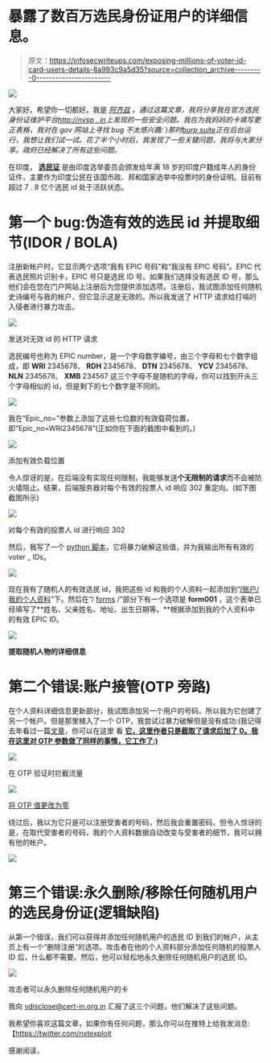 # 暴露了数百万选民身份证用户的详细信息。

> 原文：<https://infosecwriteups.com/exposing-millions-of-voter-id-card-users-details-8a993c9a5d35?source=collection_archive---------0----------------------->

![](img/52e5dad7a990e533ff6f3c08552eaaba.png)

大家好。希望你一切都好。我是 [*阿齐兹*](https://twitter.com/nxtexploit) *。通过这篇文章，我将分享我在官方选民身份证维护平台*[*http://nvsp . in*](https://nvsp.in)*上发现的一些安全问题。我在为我妈妈的卡填写更正表格，我对在 gov 网站上寻找 bug 不太感兴趣:`)那时*[*burp suite*](https://portswigger.net/burp/documentation/desktop/penetration-testing)*正在后台运行，我想让我们试一试。花了半个小时后，我发现了一些关键问题，我将与大家分享。政府已经解决了所有这些问题。*

在印度， [**选民证**](https://www.google.com/search?q=what+is+voter+ID+%28india%29) 是由印度选举委员会颁发给年满 18 岁的印度户籍成年人的身份证件，主要作为印度公民在该国市政、邦和国家选举中投票时的身份证明。目前有超过 7 . 8 亿个选民 id 处于活跃状态。

# 第一个 bug:伪造有效的选民 id 并提取细节(IDOR / BOLA)

注册新帐户时，它显示两个选项“我有 EPIC 号码”和“我没有 EPIC 号码”。EPIC 代表选民照片识别卡，EPIC 号只是选民 ID 号。如果我们选择没有选民 ID 号，那么他们会在您在门户网站上注册后为您提供添加选项。注册后，我试图添加任何随机史诗编号与我的帐户，但它显示这是无效的。所以我发送了 HTTP 请求给打嗝的入侵者进行暴力攻击。

![](img/37aba24a1fbeef2ce6ded0af05399ffd.png)

发送对无效 id 的 HTTP 请求

选民编号也称为 EPIC number，是一个字母数字编号，由三个字母和七个数字组成，即 **WRI** 2345678、 **RDH** 2345678、 **DTN** 2345678、 **YCV** 2345678、 **NLN** 2345678、 **XMB** 234567 这三个字母不是随机的字母，你可以找到开头三个字母相似的 id，但是剩下的七个数字是不同的。

![](img/3cde6bfc335c6599038dd4f7f6f41cb7.png)

我在“Epic_no=”参数上添加了这些七位数的有效载荷位置，即“Epic_no=WRI$2345678$”(正如你在下面的截图中看到的。)

![](img/127e9f27aadb57e96af3621df6602204.png)

添加有效负载位置

令人惊讶的是，在后端没有实现任何限制，我能够发送**个无限制的请求**而不会被防火墙阻止。结果，后端服务器对每个有效的投票人 id 响应 302 重定向。(如下图截图所示)

![](img/7caa0bc893f70c7f8086f87595dd86e0.png)

对每个有效的投票人 id 进行响应 302

然后，我写了一个 [python 脚本](https://github.com/nxtexploit/Voter-ID-bruteforcer/blob/main/Voter-ID-bruteforcer.py)，它将暴力破解这些值，并为我输出所有有效的 voter _ IDs。

![](img/314c2d3f522ed5fb4703974736efef6e.png)

现在我有了随机人的有效选民 id，我把这些 id 和我的个人资料一起添加到“[/账户/我的个人资料](https://www.nvsp.in/Account/MyProfile)”下。然后在“/ [forms](https://www.nvsp.in/Forms) /”部分下有一个选项是 **form001** ，这个表单已经填写了**姓名、父亲姓名、地址、出生日期等。**根据添加到我的个人资料中的有效 EPIC ID。

![](img/12f56619e33b68cd93c068d4081d9d32.png)

**提取随机人物的详细信息**

# **第二个错误:账户接管(OTP 旁路)**

在个人资料详细信息更新部分，我试图添加另一个用户的号码。所以我为它创建了另一个帐户。但是那里植入了一个 OTP，我尝试过暴力破解但是没有成功:(我记得去年看过一篇[文章](/how-i-hacked-into-indias-top-matrimonial-website-and-earned-amazon-gift-card-worth-10k-inr-2a0b376219fa)，你可以在这里 看 [**它，这里作者只是截取了请求后加了 0。我在这里对 OTP 参数做了同样的事情，它工作了:)**](/how-i-hacked-into-indias-top-matrimonial-website-and-earned-amazon-gift-card-worth-10k-inr-2a0b376219fa)

![](img/71a18bc1b6d242f6dee331390516abe5.png)

在 OTP 验证时拦截流量

![](img/8e6a95fc86db7604b40a6e6e89990bff.png)

[将 OTP 值更改为零](/how-i-hacked-into-indias-top-matrimonial-website-and-earned-amazon-gift-card-worth-10k-inr-2a0b376219fa)

绕过后，我以为它只是可以注册受害者的号码，然后我会重置密码，但令人惊讶的是，在取代受害者的号码，我的个人资料数据自动改变与受害者的细节，我可以拥有他的帐户。

![](img/452706f6f4df5e7148826baa4e81cebc.png)

# 第三个错误:永久删除/移除任何随机用户的选民身份证(逻辑缺陷)

从第一个错误，我们可以获得并添加任何随机用户的选民 ID 到我们的帐户，从主页上有一个“删除注册”的选项。攻击者在他的个人资料部分添加任何随机的投票人 ID 后，什么都不需要。然后，他可以轻松地永久删除任何随机用户的选民 ID。

![](img/1ea56c57aeb98af5faf0d11a9ca7a0a0.png)

攻击者可以永久删除任何随机用户的卡

我向 vdisclose@cert-in.org.in 汇报了这三个问题，他们解决了这些问题。

我希望你喜欢这篇文章，如果你有任何问题，那么你可以在推特上给我发消息:【https://twitter.com/nxtexploit

感谢阅读，